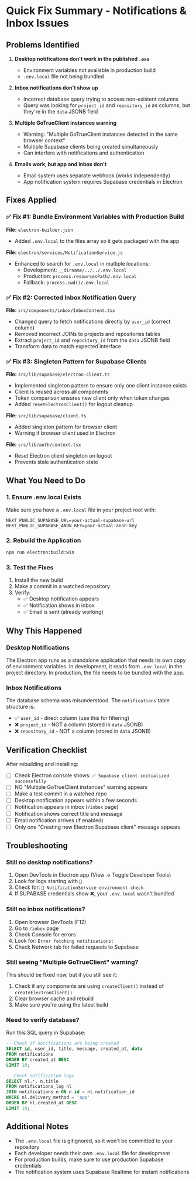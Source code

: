 # Quick Fix Summary - Notifications & Inbox Issues

## Problems Identified

1. **Desktop notifications don't work in the published `.exe`**
   - Environment variables not available in production build
   - `.env.local` file not being bundled

2. **Inbox notifications don't show up**
   - Incorrect database query trying to access non-existent columns
   - Query was looking for `project_id` and `repository_id` as columns, but they're in the `data` JSONB field

3. **Multiple GoTrueClient instances warning**
   - Warning: "Multiple GoTrueClient instances detected in the same browser context"
   - Multiple Supabase clients being created simultaneously
   - Can interfere with notifications and authentication

4. **Emails work, but app and inbox don't**
   - Email system uses separate webhook (works independently)
   - App notification system requires Supabase credentials in Electron

## Fixes Applied

### ✅ Fix #1: Bundle Environment Variables with Production Build
**File:** `electron-builder.json`
- Added `.env.local` to the files array so it gets packaged with the app

**File:** `electron/services/NotificationService.js`
- Enhanced to search for `.env.local` in multiple locations:
  - Development: `__dirname/../../.env.local`
  - Production: `process.resourcesPath/.env.local`
  - Fallback: `process.cwd()/.env.local`

### ✅ Fix #2: Corrected Inbox Notification Query
**File:** `src/components/inbox/InboxContent.tsx`
- Changed query to fetch notifications directly by `user_id` (correct column)
- Removed incorrect JOINs to projects and repositories tables
- Extract `project_id` and `repository_id` from the `data` JSONB field
- Transform data to match expected interface

### ✅ Fix #3: Singleton Pattern for Supabase Clients
**File:** `src/lib/supabase/electron-client.ts`
- Implemented singleton pattern to ensure only one client instance exists
- Client is reused across all components
- Token comparison ensures new client only when token changes
- Added `resetElectronClient()` for logout cleanup

**File:** `src/lib/supabase/client.ts`
- Added singleton pattern for browser client
- Warning if browser client used in Electron

**File:** `src/lib/auth/context.tsx`
- Reset Electron client singleton on logout
- Prevents stale authentication state

## What You Need to Do

### 1. Ensure .env.local Exists
Make sure you have a `.env.local` file in your project root with:
```env
NEXT_PUBLIC_SUPABASE_URL=your-actual-supabase-url
NEXT_PUBLIC_SUPABASE_ANON_KEY=your-actual-anon-key
```

### 2. Rebuild the Application
```bash
npm run electron:build:win
```

### 3. Test the Fixes
1. Install the new build
2. Make a commit in a watched repository
3. Verify:
   - ✅ Desktop notification appears
   - ✅ Notification shows in inbox
   - ✅ Email is sent (already working)

## Why This Happened

### Desktop Notifications
The Electron app runs as a standalone application that needs its own copy of environment variables. In development, it reads from `.env.local` in the project directory. In production, the file needs to be bundled with the app.

### Inbox Notifications
The database schema was misunderstood. The `notifications` table structure is:
- ✅ `user_id` - direct column (use this for filtering)
- ❌ `project_id` - NOT a column (stored in `data` JSONB)
- ❌ `repository_id` - NOT a column (stored in `data` JSONB)

## Verification Checklist

After rebuilding and installing:

- [ ] Check Electron console shows: `✅ Supabase client initialized successfully`
- [ ] NO "Multiple GoTrueClient instances" warning appears
- [ ] Make a test commit in a watched repo
- [ ] Desktop notification appears within a few seconds
- [ ] Notification appears in inbox (`/inbox` page)
- [ ] Notification shows correct title and message
- [ ] Email notification arrives (if enabled)
- [ ] Only one "Creating new Electron Supabase client" message appears

## Troubleshooting

### Still no desktop notifications?
1. Open DevTools in Electron app (View → Toggle Developer Tools)
2. Look for logs starting with `🔔`
3. Check for: `🔧 NotificationService environment check`
4. If SUPABASE credentials show ❌, your `.env.local` wasn't bundled

### Still no inbox notifications?
1. Open browser DevTools (F12)
2. Go to `/inbox` page
3. Check Console for errors
4. Look for: `Error fetching notifications:`
5. Check Network tab for failed requests to Supabase

### Still seeing "Multiple GoTrueClient" warning?
This should be fixed now, but if you still see it:
1. Check if any components are using `createClient()` instead of `createElectronClient()`
2. Clear browser cache and rebuild
3. Make sure you're using the latest build

### Need to verify database?
Run this SQL query in Supabase:
```sql
-- Check if notifications are being created
SELECT id, user_id, title, message, created_at, data
FROM notifications
ORDER BY created_at DESC
LIMIT 10;

-- Check notification logs
SELECT nl.*, n.title
FROM notifications_log nl
JOIN notifications n ON n.id = nl.notification_id
WHERE nl.delivery_method = 'app'
ORDER BY nl.created_at DESC
LIMIT 10;
```

## Additional Notes

- The `.env.local` file is gitignored, so it won't be committed to your repository
- Each developer needs their own `.env.local` file for development
- For production builds, make sure to use production Supabase credentials
- The notification system uses Supabase Realtime for instant notifications

